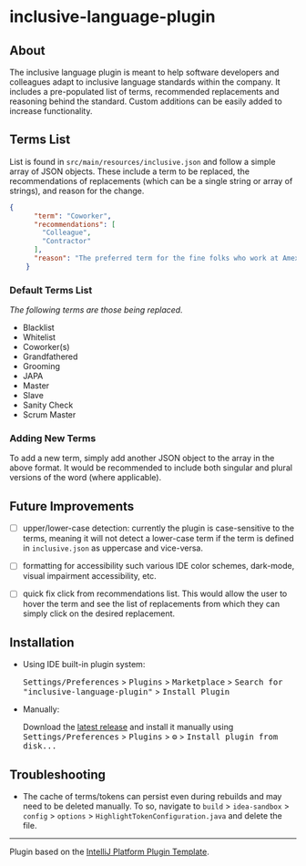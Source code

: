 # inclusive-language-plugin

## About

The inclusive language plugin is meant to help software developers and colleagues adapt to inclusive language standards within the company. It includes a pre-populated list of terms, recommended replacements and reasoning behind the standard. Custom additions can be easily added to increase functionality.  

## Terms List

List is found in `src/main/resources/inclusive.json` and follow a simple array of JSON objects. These include a term to be replaced, the recommendations of replacements (which can be a single string or array of strings), and reason for the change.

```json
{
      "term": "Coworker",
      "recommendations": [
        "Colleague",
        "Contractor"
      ],
      "reason": "The preferred term for the fine folks who work at Amex is \"Colleague\" (and/or \"Contractor\", as appropriate).\n"
    }
```

### Default Terms List

*The following terms are those being replaced.*

- Blacklist
- Whitelist
- Coworker(s)
- Grandfathered
- Grooming
- JAPA
- Master
- Slave
- Sanity Check
- Scrum Master

### Adding New Terms

To add a new term, simply add another JSON object to the array in the above format. It would be recommended to include both singular and plural versions of the word (where applicable).

## Future Improvements

- [ ] upper/lower-case detection: currently the plugin is case-sensitive to the terms, meaning it will not detect a lower-case term if the term is defined in `inclusive.json` as uppercase and vice-versa.
- [ ] formatting for accessibility such various IDE color schemes, dark-mode, visual impairment accessibility, etc. 
- [ ] quick fix click from recommendations list. This would allow the user to hover the term and see the list of replacements from which they can simply click on the desired replacement.


## Installation

- Using IDE built-in plugin system:
  
  <kbd>Settings/Preferences</kbd> > <kbd>Plugins</kbd> > <kbd>Marketplace</kbd> > <kbd>Search for "inclusive-language-plugin"</kbd> >
  <kbd>Install Plugin</kbd>
  
- Manually:

  Download the [latest release](https://github.com/omarkali217/inclusive-language-plugin/releases/latest) and install it manually using
  <kbd>Settings/Preferences</kbd> > <kbd>Plugins</kbd> > <kbd>⚙️</kbd> > <kbd>Install plugin from disk...</kbd>


## Troubleshooting

- The cache of terms/tokens can persist even during rebuilds and may need to be deleted manually. To so, navigate to `build` > `idea-sandbox` > `config` > `options` > `HighlightTokenConfiguration.java` and delete the file.
---
Plugin based on the [IntelliJ Platform Plugin Template][template].

[template]: https://github.com/JetBrains/intellij-platform-plugin-template
